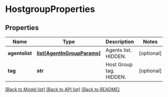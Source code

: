 # HostgroupProperties

## Properties
Name | Type | Description | Notes
------------ | ------------- | ------------- | -------------
**agentslist** | [**list[AgentInGroupParams]**](AgentInGroupParams.md) | Agents list. HIDDEN. | [optional] 
**tag** | **str** | Host Group tag. HIDDEN. | [optional] 

[[Back to Model list]](../README.md#documentation-for-models) [[Back to API list]](../README.md#documentation-for-api-endpoints) [[Back to README]](../README.md)


